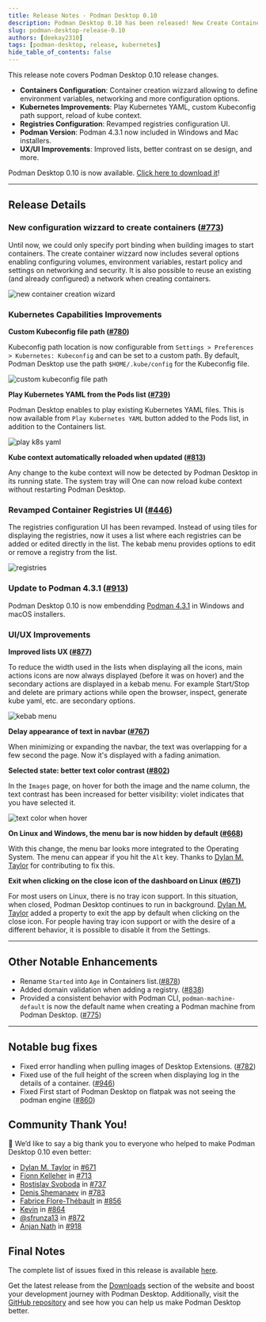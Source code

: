 ```yaml
---
title: Release Notes - Podman Desktop 0.10
description: Podman Desktop 0.10 has been released! New Create Container Wizard, improved Kubernetes workflows, revamped registries configuration, and more!
slug: podman-desktop-release-0.10
authors: [deekay2310]
tags: [podman-desktop, release, kubernetes]
hide_table_of_contents: false
---
```


This release note covers Podman Desktop 0.10 release changes.

- **Containers Configuration**: Container creation wizzard allowing to define environment variables, networking and more configuration options.
- **Kubernetes Improvements**: Play Kubernetes YAML, custom Kubeconfig path support, reload of kube context.
- **Registries Configuration**: Revamped registries configuration UI.
- **Podman Version**: Podman 4.3.1 now included in Windows and Mac installers.
- **UX/UI Improvements**: Improved lists, better contrast on se design,  and more.

Podman Desktop 0.10 is now available. [Click here to download it](/downloads)! 

<!--truncate-->
_________________

## Release Details

### New configuration wizzard to create containers ([#773](https://github.com/containers/podman-desktop/pull/773))

Until now, we could only specify port binding when building images to start containers. The create container wizzard now includes several options enabling configuring volumes, environment variables, restart policy and settings on networking and security. It is also possible to reuse an existing (and already configured) a network when creating containers.

![new container creation wizard](img/podman-desktop-release-0.10/new_container_creation_wizard.gif)

### Kubernetes Capabilities Improvements

**Custom Kubeconfig file path ([#780](https://github.com/containers/podman-desktop/pull/780))** 

Kubeconfig path location is now configurable from `Settings > Preferences > Kubernetes: Kubeconfig` and can be set to a custom path. By default, Podman Desktop use the path `$HOME/.kube/config` for the Kubeconfig file.

![custom kubeconfig file path](img/podman-desktop-release-0.10/custom-kubeconfig.png)

**Play Kubernetes YAML from the Pods list ([#739](https://github.com/containers/podman-desktop/pull/739))**

Podman Desktop enables to play existing Kubernetes YAML files. This is now available from `Play Kubernetes YAML` button added to the Pods list, in addition to the Containers list. 

![play k8s yaml](img/podman-desktop-release-0.10/play_k8s_yaml.gif)

**Kube context automatically reloaded when updated ([#813](https://github.com/containers/podman-desktop/pull/813))**

Any change to the kube context will now be detected by Podman Desktop in its running state. The system tray will  One can now reload kube context without restarting Podman Desktop.

### Revamped Container Registries UI ([#446](https://github.com/containers/podman-desktop/issues/446))

The registries configuration UI has been revamped. Instead of using tiles for displaying the registries, now it uses a list where each registries can be added or edited directly in the list. The kebab menu provides options to edit or remove a registry from the list. 

![registries](img/podman-desktop-release-0.10/registries.png)

### Update to Podman 4.3.1 ([#913](https://github.com/containers/podman-desktop/issues/913))

Podman Desktop 0.10 is now embendding [Podman 4.3.1](https://github.com/containers/podman/releases/tag/v4.3.1) in Windows and macOS installers. 

### UI/UX Improvements

**Improved lists UX ([#877](https://github.com/containers/podman-desktop/pull/877))**

To reduce the width used in the lists when displaying all the icons, main actions icons are now always displayed (before it was on hover) and the secondary actions are displayed in a kebab menu. For example Start/Stop and delete are primary actions while open the browser, inspect, generate kube yaml, etc. are secondary options.

![kebab menu](img/podman-desktop-release-0.10/kebab-menu.png)

**Delay appearance of text in navbar ([#767](https://github.com/containers/podman-desktop/pull/767))**

When minimizing or expanding the navbar, the text was overlapping for a few second the page. Now it's displayed with a fading animation. 

**Selected state: better text color contrast ([#802](https://github.com/containers/podman-desktop/pull/802))**

In the `Images` page, on hover for both the image and the name column, the text contrast has been increased for better visibility: violet indicates that you have selected it.

![text color when hover](img/podman-desktop-release-0.10/text-color.gif)

**On Linux and Windows, the menu bar is now hidden by default ([#668](https://github.com/containers/podman-desktop/pull/668))**

With this change, the menu bar looks more integrated to the Operating System. The menu can appear if you hit the `Alt` key. Thanks to [Dylan M. Taylor](https://github.com/dylanmtaylor) for contributing to fix this.

**Exit when clicking on the close icon of the dashboard on Linux ([#671](https://github.com/containers/podman-desktop/pull/671))**

For most users on Linux, there is no tray icon support. In this situation, when closed, Podman Desktop continues to run in background. [Dylan M. Taylor](https://github.com/dylanmtaylor) added a property to exit the app by default when clicking on the close icon. For people having tray icon support or with the desire of a different behavior, it is possible to disable it from the Settings.

_________________

## Other Notable Enhancements

-  Rename `Started` into `Age` in Containers list.([#878](https://github.com/containers/podman-desktop/pull/878))
- Added domain validation when adding a registry. ([#838](https://github.com/containers/podman-desktop/pull/838))
- Provided a consistent behavior with Podman CLI, `podman-machine-default` is now the default name when creating a Podman machine from Podman Desktop. ([#775](https://github.com/containers/podman-desktop/pull/775))

_________________

## Notable bug fixes

- Fixed error handling when pulling images of Desktop Extensions. ([#782](https://github.com/containers/podman-desktop/pull/782))
- Fixed use of the full height of the screen when displaying log in the details of a container. ([#946](https://github.com/containers/podman-desktop/discussions/946))
- Fixed First start of Podman Desktop on flatpak was not seeing the podman engine ([#860](https://github.com/containers/podman-desktop/pull/860))

## Community Thank You!

🎉 We’d like to say a big thank you to everyone who helped to make Podman Desktop 0.10 even better:

- [Dylan M. Taylor](https://github.com/dylanmtaylor) in [#671](https://github.com/containers/podman-desktop/pull/671)
- [Fionn Kelleher](https://github.com/osslate) in [#713](https://github.com/containers/podman-desktop/pull/713)
- [Rostislav Svoboda](https://github.com/rsvoboda) in [#737](https://github.com/containers/podman-desktop/pull/737)
- [Denis Shemanaev](https://github.com/shemanaev) in [#783](https://github.com/containers/podman-desktop/pull/783)
- [Fabrice Flore-Thébault](https://github.com/themr0c) in [#856](https://github.com/containers/podman-desktop/pull/856)
- [Kevin](https://github.com/KevinAtSesam) in [#864](https://github.com/containers/podman-desktop/pull/864)
- [@sfrunza13](https://github.com/sfrunza13) in [#872](https://github.com/containers/podman-desktop/pull/872)
- [Anjan Nath](https://github.com/anjannath) in [#918](https://github.com/containers/podman-desktop/pull/918)

## Final Notes

The complete list of issues fixed in this release is available [here](https://github.com/containers/podman-desktop/issues?q=is%3Aclosed+milestone%3A0.10.0).

Get the latest release from the [Downloads](/downloads) section of the website and boost your development journey with Podman Desktop. Additionally, visit the [GitHub repository](https://github.com/containers/podman-desktop) and see how you can help us make Podman Desktop better. 

